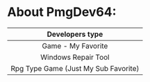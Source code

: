# About PmgDev64:
| Developers type |
| :---: |
| Game - My Favorite |
| Windows Repair Tool |
| Rpg Type Game (Just My Sub Favorite) |
